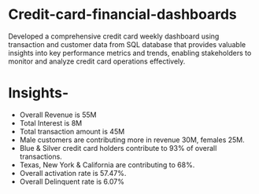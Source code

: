 # Credit-card-financial-dashboards
Developed a comprehensive credit card weekly dashboard using transaction and customer data from SQL database that provides valuable insights  into key performance metrics and trends, enabling stakeholders to monitor and analyze credit card operations effectively.
# Insights-
* Overall Revenue is 55M
* Total Interest is 8M
* Total transaction amount is 45M
* Male customers are contributing more in revenue 30M, females 25M.
* Blue & Silver credit card holders contribute to 93% of overall transactions.
* Texas, New York & California are contributing to 68%.
* Overall activation rate is 57.47%.
* Overall Delinquent rate is 6.07%

